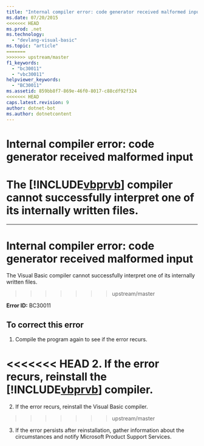 ```yaml
---
title: "Internal compiler error: code generator received malformed input"
ms.date: 07/20/2015
<<<<<<< HEAD
ms.prod: .net
ms.technology: 
  - "devlang-visual-basic"
ms.topic: "article"
=======
>>>>>>> upstream/master
f1_keywords: 
  - "bc30011"
  - "vbc30011"
helpviewer_keywords: 
  - "BC30011"
ms.assetid: 859bb8f7-869e-46f0-8017-c88cdf92f324
<<<<<<< HEAD
caps.latest.revision: 9
author: dotnet-bot
ms.author: dotnetcontent
---
```

# Internal compiler error: code generator received malformed input
The [!INCLUDE[vbprvb](~/includes/vbprvb-md.md)] compiler cannot successfully interpret one of its internally written files.  
=======
---
# Internal compiler error: code generator received malformed input
The Visual Basic compiler cannot successfully interpret one of its internally written files.  
>>>>>>> upstream/master
  
 **Error ID:** BC30011  
  
## To correct this error  
  
1.  Compile the program again to see if the error recurs.  
  
<<<<<<< HEAD
2.  If the error recurs, reinstall the [!INCLUDE[vbprvb](~/includes/vbprvb-md.md)] compiler.  
=======
2.  If the error recurs, reinstall the Visual Basic compiler.  
>>>>>>> upstream/master
  
3.  If the error persists after reinstallation, gather information about the circumstances and notify Microsoft Product Support Services.  
  


